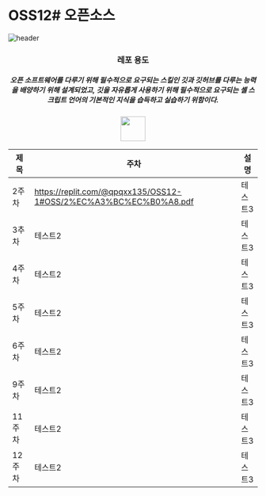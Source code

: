 # OSS12# 오픈소스

![header](https://capsule-render.vercel.app/api?type=slice&color=gradient&height=200&section=header&text=202302339%20김예빈&fontSize=80&fontColor=black)
<div align=center>

<h3>레포 용도</h3>
<h5>오픈 소프트웨어를 다루기 위해 필수적으로 요구되는 스킬인 깃과 깃허브를 다루는 능력을 배양하기 위해 설계되었고, 깃을 자유롭게 사용하기 위해 필수적으로 요구되는 셸 스크립트 언어의 기본적인 지식을 습득하고 실습하기 위함이다.
</h5>
<img src=이미지주소 width="50" height="50">

|제목|주차|설명|
|------|---|---|
|2주차|https://replit.com/@qpqxx135/OSS12-1#OSS/2%EC%A3%BC%EC%B0%A8.pdf|테스트3|
|3추차|테스트2|테스트3|
|4주차|테스트2|테스트3|
|5주차|테스트2|테스트3|
|6주차|테스트2|테스트3|
|9주차|테스트2|테스트3|
|11주차|테스트2|테스트3|
|12주차|테스트2|테스트3|


</div>
